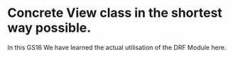 # Concrete View class in the shortest way possible.

In this GS16 We have learned the actual utilisation of the DRF Module here.